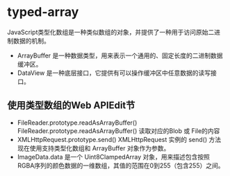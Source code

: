 # typed-array
JavaScript类型化数组是一种类似数组的对象，并提供了一种用于访问原始二进制数据的机制。 
- ArrayBuffer 是一种数据类型，用来表示一个通用的、固定长度的二进制数据缓冲区。
- DataView 是一种底层接口，它提供有可以操作缓冲区中任意数据的读写接口。

## 使用类型数组的Web APIEdit节
- FileReader.prototype.readAsArrayBuffer()
FileReader.prototype.readAsArrayBuffer() 读取对应的Blob 或 File的内容
- XMLHttpRequest.prototype.send()
XMLHttpRequest 实例的 send() 方法现在使用支持类型化数组和 ArrayBuffer 对象作为参数。
- ImageData.data
是一个 Uint8ClampedArray 对象，用来描述包含按照RGBA序列的颜色数据的一维数组，其值的范围在0到255（包含255）之间。